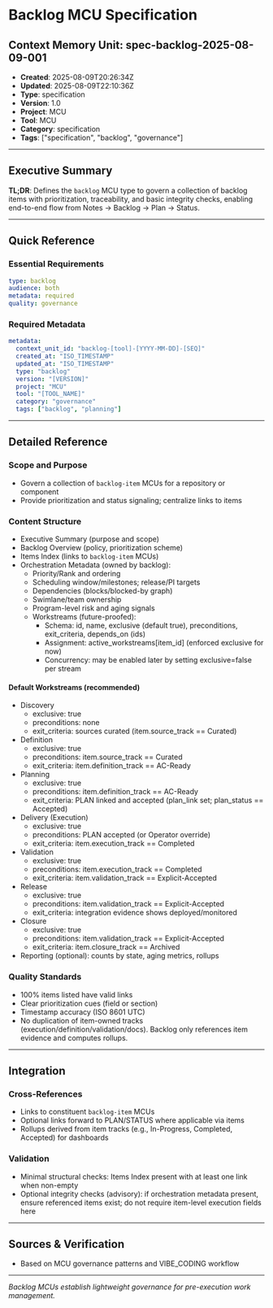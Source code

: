 # Backlog MCU Specification

## Context Memory Unit: spec-backlog-2025-08-09-001
- **Created**: 2025-08-09T20:26:34Z
- **Updated**: 2025-08-09T22:10:36Z
- **Type**: specification
- **Version**: 1.0
- **Project**: MCU
- **Tool**: MCU
- **Category**: specification
- **Tags**: ["specification", "backlog", "governance"]

---

## Executive Summary

**TL;DR**: Defines the `backlog` MCU type to govern a collection of backlog items with prioritization, traceability, and basic integrity checks, enabling end-to-end flow from Notes → Backlog → Plan → Status.

---

## Quick Reference

### Essential Requirements
```yaml
type: backlog
audience: both
metadata: required
quality: governance
```

### Required Metadata
```yaml
metadata:
  context_unit_id: "backlog-[tool]-[YYYY-MM-DD]-[SEQ]"
  created_at: "ISO_TIMESTAMP"
  updated_at: "ISO_TIMESTAMP"
  type: "backlog"
  version: "[VERSION]"
  project: "MCU"
  tool: "[TOOL_NAME]"
  category: "governance"
  tags: ["backlog", "planning"]
```

---

## Detailed Reference

### Scope and Purpose
- Govern a collection of `backlog-item` MCUs for a repository or component
- Provide prioritization and status signaling; centralize links to items

### Content Structure
- Executive Summary (purpose and scope)
- Backlog Overview (policy, prioritization scheme)
- Items Index (links to `backlog-item` MCUs)
- Orchestration Metadata (owned by backlog):
  - Priority/Rank and ordering
  - Scheduling window/milestones; release/PI targets
  - Dependencies (blocks/blocked-by graph)
  - Swimlane/team ownership
  - Program-level risk and aging signals
  - Workstreams (future-proofed):
    - Schema: id, name, exclusive (default true), preconditions, exit_criteria, depends_on (ids)
    - Assignment: active_workstreams[item_id] (enforced exclusive for now)
    - Concurrency: may be enabled later by setting exclusive=false per stream

#### Default Workstreams (recommended)

- Discovery
  - exclusive: true
  - preconditions: none
  - exit_criteria: sources curated (item.source_track == Curated)
- Definition
  - exclusive: true
  - preconditions: item.source_track == Curated
  - exit_criteria: item.definition_track == AC-Ready
- Planning
  - exclusive: true
  - preconditions: item.definition_track == AC-Ready
  - exit_criteria: PLAN linked and accepted (plan_link set; plan_status == Accepted)
- Delivery (Execution)
  - exclusive: true
  - preconditions: PLAN accepted (or Operator override)
  - exit_criteria: item.execution_track == Completed
- Validation
  - exclusive: true
  - preconditions: item.execution_track == Completed
  - exit_criteria: item.validation_track == Explicit-Accepted
- Release
  - exclusive: true
  - preconditions: item.validation_track == Explicit-Accepted
  - exit_criteria: integration evidence shows deployed/monitored
- Closure
  - exclusive: true
  - preconditions: item.validation_track == Explicit-Accepted
  - exit_criteria: item.closure_track == Archived
- Reporting (optional): counts by state, aging metrics, rollups

### Quality Standards
- 100% items listed have valid links
- Clear prioritization cues (field or section)
- Timestamp accuracy (ISO 8601 UTC)
- No duplication of item-owned tracks (execution/definition/validation/docs). Backlog only references item evidence and computes rollups.

---

## Integration

### Cross-References
- Links to constituent `backlog-item` MCUs
- Optional links forward to PLAN/STATUS where applicable via items
- Rollups derived from item tracks (e.g., In-Progress, Completed, Accepted) for dashboards

### Validation
- Minimal structural checks: Items Index present with at least one link when non-empty
- Optional integrity checks (advisory): if orchestration metadata present, ensure referenced items exist; do not require item-level execution fields here

---

## Sources & Verification
- Based on MCU governance patterns and VIBE_CODING workflow

---

*Backlog MCUs establish lightweight governance for pre-execution work management.*
